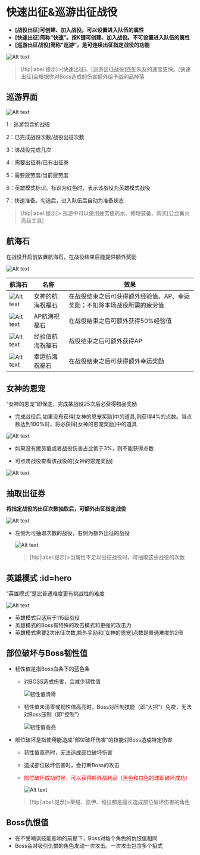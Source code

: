 # 快速出征&巡游出征战役 <!-- {docsify-ignore-all} -->
-   **[战役出征]可创建、加入战役。可以设置进入队伍的属性**
-   **[快速出征]简称“快速”。按K键可创建、加入战役。不可设置进入队伍的属性**
-   **[巡游出征战役]简称“巡游”，是可连续出征指定战役的功能**

![Alt text](/image/image.png ':size=40%')

> [!tip|label:提示]>[快速出征]、[巡游出征战役]匹配队友的速度更快。[快速出征]会根据你对Boss造成的伤害额外给予战利品掉落

## 巡游界面
![Alt text](/image/image-1.png ':size=70%')

1：巡游包含的战役

2：已完成战役次数/战役出征次数

3：该战役完成几次

4：需要出征券/已有出征券

5：需要疲劳度/当前疲劳度

6：英雄模式标识。标识为红色时，表示该战役为英雄模式战役

7：快速准备。勾选后，进入队伍后自动为准备状态


> [!tip|label:提示]> 巡游中可以使用疲劳值药水、修理装备、购买[公会篝火高级工具]

## 航海石
在战役开启前放置航海石，在战役结束后能提供额外奖励

![Alt text](/image/image-6.png)

| 航海石  | 名称 | 效果|  
| --------| ----------- |--------|
|![Alt text](/image/image-2.png)| 女神的航海祝福石   |在战役结束之后可获得额外经验值、AP、幸运奖励；不扣除本场战役所需的疲劳值
|![Alt text](/image/image-3.png)| AP航海祝福石   |在战役结束之后可额外获得50%经验值
|![Alt text](/image/image-4.png)| 经验值航海祝福石   |战役结束之后可额外获得AP
|![Alt text](/image/image-5.png)| 幸运航海祝福石   |在战役结束之后可获得额外幸运奖励


## 女神的恩宠
“女神的恩宠”即保底，完成某战役25次后必获得物品奖励

-   完成战役后,如果没有获得[女神的恩宠奖励]中的道具,则获得4%的点数。当点数达到100%时，将必获得[女神的恩宠奖励]中的道具

![Alt text](/image/image-8.png ':size=50%')

-   如果没有疲劳值或者战役伤害占比低于3%，则不能获得点数

-   可点击战役查看该战役的[女神的恩宠奖励]

![Alt text](/image/image-9.png ':size=50%')

##  抽取出征券
**将指定战役的出征次数抽取后，可额外出征指定战役**

![Alt text](/image/image-13.png ':size=50%')

-   左侧为可抽取次数的战役，右侧为额外出征的战役

    ![Alt text](/image/image-14.png ':size=50%')

    > [!tip|label:提示]>当属性不足以出征战役时，可抽取这些战役的次数


## 英雄模式 :id=hero
“英雄模式”是比普通难度更有挑战性的难度

![Alt text](/image/image-10.png ':size=50%')

-   英雄模式只适用于115级战役
-   英雄模式的Boss有特殊的攻击模式和更强的攻击力
-   英雄模式需要2次出征次数,额外奖励和[女神的恩宠]点数是普通难度的2倍


## 部位破坏与Boss韧性值
-   韧性值是指Boss血条下的蓝色条

    -   对BOSS造成伤害，会减少韧性值

        ![韧性值清零](/image/image-11.png ':size=50%')
    -   韧性值未清零或韧性值高亮时，Boss对压制技能（即“大招”）免疫，无法对Boss压制（即“控制”）

        ![韧性值高亮](/image/image-12.png ':size=50%')

-   部位破坏是指使用能造成“部位破坏伤害”的技能对Boss造成特定伤害

    - 韧性值高亮时，无法造成部位破坏伤害
    -   造成部位破坏伤害时，会打断Boss的攻击
    -   <div style='color: red'>部位破坏成功时候，可以获得额外战利品（黑色和白色的球即破坏成功）</div>

        ![Alt text](/image/image-7.png ':size=25%')
    > [!tip|label:提示]>莱缇、凯伊、维拉都是擅长造成部位破坏伤害的角色



## Boss仇恨值
-   在不受嘲讽技能影响的前提下，Boss对每个角色的仇恨值相同
-   Boss会对吸引仇恨的角色发动一次攻击。一次攻击包含多个招式

